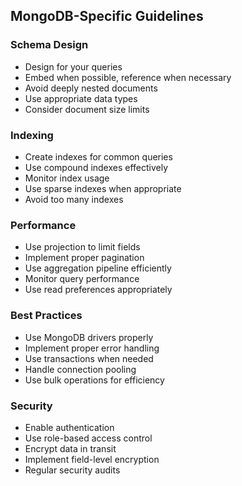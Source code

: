 
## MongoDB-Specific Guidelines

### Schema Design
- Design for your queries
- Embed when possible, reference when necessary
- Avoid deeply nested documents
- Use appropriate data types
- Consider document size limits

### Indexing
- Create indexes for common queries
- Use compound indexes effectively
- Monitor index usage
- Use sparse indexes when appropriate
- Avoid too many indexes

### Performance
- Use projection to limit fields
- Implement proper pagination
- Use aggregation pipeline efficiently
- Monitor query performance
- Use read preferences appropriately

### Best Practices
- Use MongoDB drivers properly
- Implement proper error handling
- Use transactions when needed
- Handle connection pooling
- Use bulk operations for efficiency

### Security
- Enable authentication
- Use role-based access control
- Encrypt data in transit
- Implement field-level encryption
- Regular security audits

